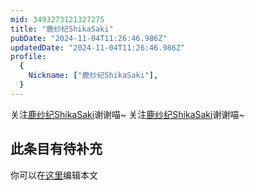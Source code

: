 ```yaml
---
mid: 3493273121327275
title: "鹿纱纪ShikaSaki"
pubDate: "2024-11-04T11:26:46.986Z"
updatedDate: "2024-11-04T11:26:46.986Z"
profile:
  {
    Nickname: ["鹿纱纪ShikaSaki"],
  }
---
```


关注[鹿纱纪ShikaSaki](https://space.bilibili.com/3493273121327275)谢谢喵~ 关注[鹿纱纪ShikaSaki](https://space.bilibili.com/3493273121327275)谢谢喵~

## 此条目有待补充
你可以在[这里](https://github.com/Yuhanawa/VTuber.ICU/edit/master/src/content/v/鹿纱纪ShikaSaki/index.md)编辑本文
